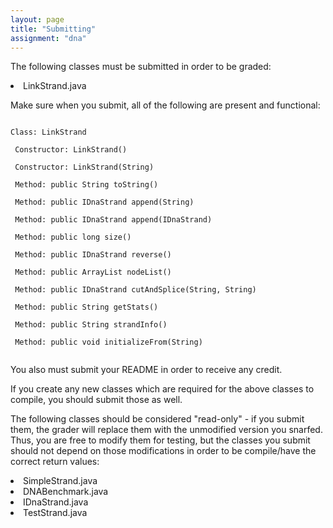 ```yaml
---
layout: page
title: "Submitting"
assignment: "dna"
---
```


The following classes must be submitted in order to be graded:
<li> LinkStrand.java </li>

Make sure when you submit, all of the following are present and functional:

<code>
Class: LinkStrand<br>
&nbsp;Constructor: LinkStrand()<br>
&nbsp;Constructor: LinkStrand(String)<br>
&nbsp;Method: public String toString()<br>
&nbsp;Method: public IDnaStrand append(String)<br>
&nbsp;Method: public IDnaStrand append(IDnaStrand)<br>
&nbsp;Method: public long size()<br>
&nbsp;Method: public IDnaStrand reverse()<br>
&nbsp;Method: public ArrayList nodeList()<br>
&nbsp;Method: public IDnaStrand cutAndSplice(String, String)<br>
&nbsp;Method: public String getStats()<br>
&nbsp;Method: public String strandInfo()<br>
&nbsp;Method: public void initializeFrom(String)<br>
</code>


You also must submit your README in order to receive any credit.

If you create any new classes which are required for the above classes to compile, you should submit those as well.

The following classes should be considered "read-only" - if you submit them, the grader will replace them with the unmodified version you snarfed. Thus, you are free to modify them for testing, but the classes you submit should not depend on those modifications in order to be compile/have the correct return values:
<li> SimpleStrand.java </li>
<li> DNABenchmark.java </li>
<li> IDnaStrand.java </li>
<li> TestStrand.java </li>